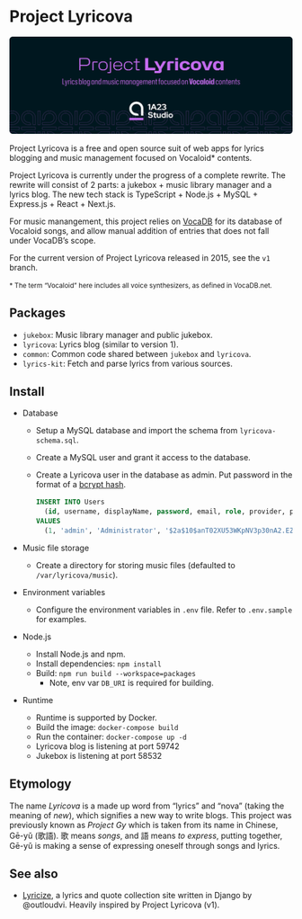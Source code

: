 # Project Lyricova

![Project Lyricova](./banner.svg)

Project Lyricova is a free and open source suit of web apps for lyrics blogging
and music management focused on Vocaloid\* contents.

Project Lyricova is currently under the progress of a complete rewrite. The
rewrite will consist of 2 parts: a jukebox + music library manager and a lyrics
blog. The new tech stack is TypeScript + Node.js + MySQL + Express.js + React +
Next.js.

For music manangement, this project relies on [VocaDB](https://vocadb.net) for
its database of Vocaloid songs, and allow manual addition of entries that does
not fall under VocaDB’s scope.

For the current version of Project Lyricova released in 2015, see the `v1`
branch.

<small>\* The term “Vocaloid” here includes all voice synthesizers, as defined
in VocaDB.net.</small>

## Packages

- `jukebox`: Music library manager and public jukebox.
- `lyricova`: Lyrics blog (similar to version 1).
- `common`: Common code shared between `jukebox` and `lyricova`.
- `lyrics-kit`: Fetch and parse lyrics from various sources.

## Install

- Database

  - Setup a MySQL database and import the schema from `lyricova-schema.sql`.
  - Create a MySQL user and grant it access to the database.
  - Create a Lyricova user in the database as admin. Put password in the format
    of a [bcrypt hash](https://en.wikipedia.org/wiki/Bcrypt).

    ```sql
    INSERT INTO Users
      (id, username, displayName, password, email, role, provider, provider_id, creationDate, updatedOn, deletionDate)
    VALUES
      (1, 'admin', 'Administrator', '$2a$10$anT02XU53WKpNV3p30nA2.EZ19ucaWys0MRhMjsCGcIYhdeKyJnfe', 'admin@example.com', 'admin', NULL, NULL, '1970-01-01 00:00:00', '1970-01-01 00:00:00', NULL);
    ```

- Music file storage
  - Create a directory for storing music files (defaulted to
    `/var/lyricova/music`).
- Environment variables
  - Configure the environment variables in `.env` file. Refer to `.env.sample`
    for examples.
- Node.js
  - Install Node.js and npm.
  - Install dependencies: `npm install`
  - Build: `npm run build --workspace=packages`
    - Note, env var `DB_URI` is required for building.
- Runtime
  - Runtime is supported by Docker.
  - Build the image: `docker-compose build`
  - Run the container: `docker-compose up -d`
  - Lyricova blog is listening at port 59742
  - Jukebox is listening at port 58532

## Etymology

The name _Lyricova_ is a made up word from “lyrics” and “nova” (taking the
meaning of _new_), which signifies a new way to write blogs. This project was
previously known as _Project Gy_ which is taken from its name in Chinese, Gē-yǔ
(歌語). 歌 means _songs_, and 語 means _to express_, putting together, Gē-yǔ is
making a sense of expressing oneself through songs and lyrics.

## See also

- [Lyricize](https://github.com/outloudvi/lyricize), a lyrics and quote
  collection site written in Django by @outloudvi. Heavily inspired by Project
  Lyricova (v1).

